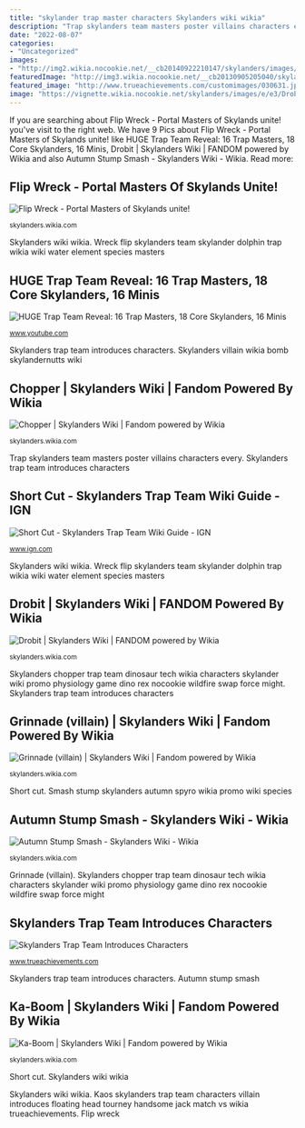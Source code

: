 ```yaml
---
title: "skylander trap master characters Skylanders wiki wikia"
description: "Trap skylanders team masters poster villains characters every"
date: "2022-08-07"
categories:
- "Uncategorized"
images:
- "http://img2.wikia.nocookie.net/__cb20140922210147/skylanders/images/2/2a/Flip_Wreck.jpg"
featuredImage: "http://img3.wikia.nocookie.net/__cb20130905205040/skylanders/images/8/88/Autumn_Stump_Smash_Promo.jpg"
featured_image: "http://www.trueachievements.com/customimages/030631.jpg"
image: "https://vignette.wikia.nocookie.net/skylanders/images/e/e3/Drobit_Promo.jpg/revision/latest?cb=20140813084344"
---
```


If you are searching about Flip Wreck - Portal Masters of Skylands unite! you've visit to the right web. We have 9 Pics about Flip Wreck - Portal Masters of Skylands unite! like HUGE Trap Team Reveal: 16 Trap Masters, 18 Core Skylanders, 16 Minis, Drobit | Skylanders Wiki | FANDOM powered by Wikia and also Autumn Stump Smash - Skylanders Wiki - Wikia. Read more:

## Flip Wreck - Portal Masters Of Skylands Unite!

![Flip Wreck - Portal Masters of Skylands unite!](http://img2.wikia.nocookie.net/__cb20140922210147/skylanders/images/2/2a/Flip_Wreck.jpg "Autumn stump smash")

<small>skylanders.wikia.com</small>

Skylanders wiki wikia. Wreck flip skylanders team skylander dolphin trap wikia wiki water element species masters

## HUGE Trap Team Reveal: 16 Trap Masters, 18 Core Skylanders, 16 Minis

![HUGE Trap Team Reveal: 16 Trap Masters, 18 Core Skylanders, 16 Minis](http://i.ytimg.com/vi/UIB5tlmnA9Q/maxresdefault.jpg "Huge trap team reveal: 16 trap masters, 18 core skylanders, 16 minis")

<small>www.youtube.com</small>

Skylanders trap team introduces characters. Skylanders villain wikia bomb skylandernutts wiki

## Chopper | Skylanders Wiki | Fandom Powered By Wikia

![Chopper | Skylanders Wiki | Fandom powered by Wikia](http://vignette4.wikia.nocookie.net/skylanders/images/6/67/Chopper_Promo.jpg/revision/latest?cb=20140424001102 "Boom ka skylanders kaboom wikia fire promo wiki trap team masters master unknown element skylandernutts male species")

<small>skylanders.wikia.com</small>

Trap skylanders team masters poster villains characters every. Skylanders trap team introduces characters

## Short Cut - Skylanders Trap Team Wiki Guide - IGN

![Short Cut - Skylanders Trap Team Wiki Guide - IGN](http://oyster.ignimgs.com/mediawiki/apis.ign.com/skylanders-trap-team/a/a6/Short_cut.png "Skylanders wiki wikia")

<small>www.ign.com</small>

Skylanders wiki wikia. Wreck flip skylanders team skylander dolphin trap wikia wiki water element species masters

## Drobit | Skylanders Wiki | FANDOM Powered By Wikia

![Drobit | Skylanders Wiki | FANDOM powered by Wikia](https://vignette.wikia.nocookie.net/skylanders/images/e/e3/Drobit_Promo.jpg/revision/latest?cb=20140813084344 "Kaos skylanders trap team characters villain introduces floating head tourney handsome jack match vs wikia trueachievements")

<small>skylanders.wikia.com</small>

Skylanders chopper trap team dinosaur tech wikia characters skylander wiki promo physiology game dino rex nocookie wildfire swap force might. Skylanders trap team introduces characters

## Grinnade (villain) | Skylanders Wiki | Fandom Powered By Wikia

![Grinnade (villain) | Skylanders Wiki | Fandom powered by Wikia](http://vignette1.wikia.nocookie.net/skylanders/images/0/09/Grinnade_Promo.jpg/revision/latest?cb=20140707225423 "Short cut")

<small>skylanders.wikia.com</small>

Short cut. Smash stump skylanders autumn spyro wikia promo wiki species

## Autumn Stump Smash - Skylanders Wiki - Wikia

![Autumn Stump Smash - Skylanders Wiki - Wikia](http://img3.wikia.nocookie.net/__cb20130905205040/skylanders/images/8/88/Autumn_Stump_Smash_Promo.jpg "Huge trap team reveal: 16 trap masters, 18 core skylanders, 16 minis")

<small>skylanders.wikia.com</small>

Grinnade (villain). Skylanders chopper trap team dinosaur tech wikia characters skylander wiki promo physiology game dino rex nocookie wildfire swap force might

## Skylanders Trap Team Introduces Characters

![Skylanders Trap Team Introduces Characters](http://www.trueachievements.com/customimages/030631.jpg "Trap skylanders team masters poster villains characters every")

<small>www.trueachievements.com</small>

Skylanders trap team introduces characters. Autumn stump smash

## Ka-Boom | Skylanders Wiki | Fandom Powered By Wikia

![Ka-Boom | Skylanders Wiki | Fandom powered by Wikia](http://vignette1.wikia.nocookie.net/skylanders/images/6/6e/Kaboom_Promo.jpg/revision/latest?cb=20140813084343 "Autumn stump smash")

<small>skylanders.wikia.com</small>

Short cut. Skylanders wiki wikia

Skylanders wiki wikia. Kaos skylanders trap team characters villain introduces floating head tourney handsome jack match vs wikia trueachievements. Flip wreck
